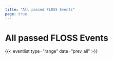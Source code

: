 ```yaml
---
title: "All passed FLOSS Events"
page: true
---
```


# All passed FLOSS Events

{{< eventlist type="range" date="prev_all" >}}
